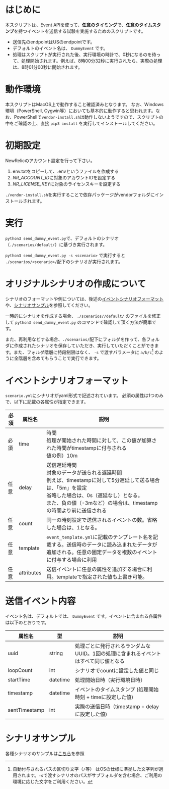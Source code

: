 # はじめに
本スクリプトは、Event APIを使って、**任意のタイミング**で、**任意のタイムスタンプ**を持つイベントを送信する試験を実施するためのスクリプトです。

- 送信先のendpointはUSのendpointです。
- デフォルトのイベント名は、 `DummyEvent` です。
- 処理はスクリプトが実行された後、実行環境の時計で、0秒になるのを待って、処理開始されます。例えば、8時00分32秒に実行されたら、実際の処理は、8時01分00秒に開始されます。

# 動作環境
本スクリプトはMacOS上で動作すること確認済みとなります。
なお、Windows環境（PowerShell, Cygwin等）においても基本的に動作すると思われます。なお、PowerShellで`vendor-install.sh`は動作しないようですので、スクリプトの中をご確認の上、直接 `pip3 install` を実行してインストールしてください。

# 初期設定
NewRelicのアカウント設定を行って下さい。

1. env.txtをコピーして、.envというファイルを作成する
2. *NR_ACCOUNT_ID*に対象のアカウントIDを設定する
3. *NR_LICENSE_KEY*に対象のライセンスキーを設定する

`./vendor-install.sh`を実行することで依存パッケージがvendorフォルダにインストールされます。

# 実行
`python3 send_dummy_event.py`で、デフォルトのシナリオ（`./scenarios/default/`）に基づき実行されます。

`python3 send_dummy_event.py -s <scenario>` で実行すると `./scenarios/<scenario>/`配下のシナリオが実行されます。

# オリジナルシナリオの作成について
シナリオのフォーマットや例については、後述の[イベントシナリオフォーマット](#イベントシナリオフォーマット)や、[シナリオサンプル](#シナリオサンプル)を参照してください。

一時的にシナリオを作成する場合、 `./scenarios//default/` のファイルを修正して `python3 send_dummy_event.py` のコマンドで確認して頂く方法が簡単です。

また、再利用などする場合、`./scenarios/`配下にフォルダを作って、各フォルダに作成されたシナリオを保存していただき、実行していただくことができます。また、フォルダ階層に特段制限はなく、 `-s` で渡すパラメータに `a/b/c`[^1] のように全階層を含めてもらうことで実行できます。

[^1]: 自動付与されるパスの区切り文字（`/`等） はOSの仕様に準拠した文字列が適用されます。`-s`で渡すシナリオのパスがサブフォルダを含む場合、ご利用の環境に応じた文字をご利用ください。

# イベントシナリオフォーマット
`scenario.yml`にシナリオがyaml形式で記述されています。
必須の属性は1つのみで、以下に記載の各属性が指定できます。

|必須|属性名|説明|
| --- | ---- | --- |
|必須|time|時間<BR>処理が開始された時間に対して、この値が加算された時間がtimestampに付与される<BR>値の例）10m|
|任意|delay|送信遅延時間<BR>対象のデータが送られる遅延時間<BR>例えば、timestampに対して5分遅延して送る場合は、「5m」を設定<BR>省略した場合は、0s（遅延なし）となる。<BR>また、負の値（-3mなど）の場合は、timestampの時間より前に送信される|
|任意|count|同一の時刻設定で送信されるイベントの数。省略した場合は、1となる。|
|任意|template|`event_template.yml`に記載のテンプレート名を記載する。送信時のデータに読み込まれたデータが追加される。任意の固定データを複数のイベントに付与する場合に利用|
|任意|attributes|送信イベントに任意の属性を追加する場合に利用。templateで指定された値も上書き可能。|




# 送信イベント内容

イベント名は、デフォルトでは、 `DummyEvent` です。イベントに含まれる各属性は以下のとおりです。

|属性名|型|説明|
| --- | ---- | --- |
|uuid|string|処理ごとに発行されるランダムなUUID。1回の処理に含まれるイベントはすべて同じ値となる|
|loopCount|int|シナリオでcountに設定した値と同じ|
|startTime|datetime|処理開始日時（実行環境日時）|
|timestamp|datetime|イベントのタイムスタンプ (処理開始時刻 + timeに設定した値)|
|sentTimestamp|int|実際の送信日時（timestamp + delayに設定した値)|

# シナリオサンプル
各種シナリオのサンプルは[こちら](./scenarios/examples/README.md)を参照
